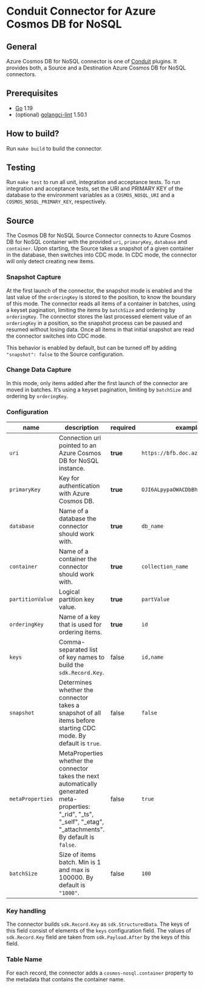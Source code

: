 # Conduit Connector for Azure Cosmos DB for NoSQL

## General

Azure Cosmos DB for NoSQL connector is one of [Conduit](https://github.com/ConduitIO/conduit) plugins. It provides both,
a Source and a Destination Azure Cosmos DB for NoSQL connectors.

## Prerequisites

- [Go](https://go.dev/) 1.19
- (optional) [golangci-lint](https://github.com/golangci/golangci-lint) 1.50.1

## How to build?

Run `make build` to build the connector.

## Testing

Run `make test` to run all unit, integration and acceptance tests. To run integration and acceptance tests, set the URI
and PRIMARY KEY of the database to the environment variables as a `COSMOS_NOSQL_URI` and a `COSMOS_NOSQL_PRIMARY_KEY`,
respectively.

## Source

The Cosmos DB for NoSQL Source Connector connects to Azure Cosmos DB for NoSQL container with the
provided `uri`, `primaryKey`, `database` and `container`. Upon starting, the Source takes a snapshot of a given
container in the database, then switches into CDC mode. In CDC mode, the connector will only detect creating new items.

### Snapshot Capture

At the first launch of the connector, the snapshot mode is enabled and the last value of the `orderingKey` is stored
to the position, to know the boundary of this mode. The connector reads all items of a container in batches, using a
keyset pagination, limiting the items by `batchSize` and ordering by `orderingKey`. The connector stores the
last processed element value of an `orderingKey` in a position, so the snapshot process can be paused and resumed
without losing data. Once all items in that initial snapshot are read the connector switches into CDC mode.

This behavior is enabled by default, but can be turned off by adding `"snapshot": false` to the Source configuration.

### Change Data Capture

In this mode, only items added after the first launch of the connector are moved in batches. It’s using a keyset
pagination, limiting by `batchSize` and ordering by `orderingKey`.

### Configuration

| name             | description                                                                                                                                                          | required | example                          |
|------------------|----------------------------------------------------------------------------------------------------------------------------------------------------------------------|----------|----------------------------------|
| `uri`            | Connection uri pointed to an Azure Cosmos DB for NoSQL instance.                                                                                                     | **true** | `https://bfb.doc.azure.com:443/` |
| `primaryKey`     | Key for authentication with Azure Cosmos DB.                                                                                                                         | **true** | `OJI6ALpypaOWACDbBh0kuA==`       |
| `database`       | Name of a database the connector should work with.                                                                                                                   | **true** | `db_name`                        |
| `container`      | Name of a container the connector should work with.                                                                                                                  | **true** | `collection_name`                |
| `partitionValue` | Logical partition key value.                                                                                                                                         | **true** | `partValue`                      |
| `orderingKey`    | Name of a key that is used for ordering items.                                                                                                                       | **true** | `id`                             |
| `keys`           | Comma-separated list of key names to build the `sdk.Record.Key`.                                                                                                     | false    | `id,name`                        |
| `snapshot`       | Determines whether the connector takes a snapshot of all items before starting CDC mode. By default is `true`.                                                       | false    | `false`                          |
| `metaProperties` | MetaProperties whether the connector takes the next automatically generated meta-properties: "_rid", "_ts", "_self", "_etag", "_attachments". By default is `false`. | false    | `true`                           |
| `batchSize`      | Size of items batch. Min is 1 and max is 100000. By default is `"1000"`.                                                                                             | false    | `100`                            |

### Key handling

The connector builds `sdk.Record.Key` as `sdk.StructuredData`. The keys of this field consist of elements of the `keys`
configuration field. The values of `sdk.Record.Key` field are taken from `sdk.Payload.After` by the keys of this field.

### Table Name

For each record, the connector adds a `cosmos-nosql.container` property to the metadata that contains the container
name.
